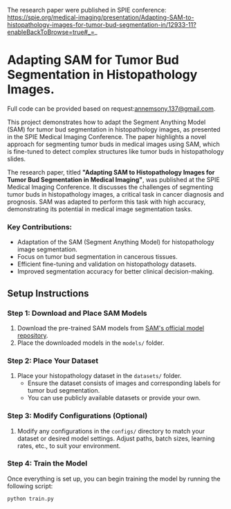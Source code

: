 
The research paper were published in SPIE conference:
https://spie.org/medical-imaging/presentation/Adapting-SAM-to-histopathology-images-for-tumor-bud-segmentation-in/12933-11?enableBackToBrowse=true#_=_
# Adapting SAM for Tumor Bud Segmentation in Histopathology Images.
Full code can be provided based on request:annemsony.137@gmail.com.

This project demonstrates how to adapt the Segment Anything Model (SAM) for tumor bud segmentation in histopathology images, as presented in the SPIE Medical Imaging Conference. The paper highlights a novel approach for segmenting tumor buds in medical images using SAM, which is fine-tuned to detect complex structures like tumor buds in histopathology slides.

The research paper, titled **"Adapting SAM to Histopathology Images for Tumor Bud Segmentation in Medical Imaging"**, was published at the SPIE Medical Imaging Conference. It discusses the challenges of segmenting tumor buds in histopathology images, a critical task in cancer diagnosis and prognosis. SAM was adapted to perform this task with high accuracy, demonstrating its potential in medical image segmentation tasks.

### Key Contributions:
- Adaptation of the SAM (Segment Anything Model) for histopathology image segmentation.
- Focus on tumor bud segmentation in cancerous tissues.
- Efficient fine-tuning and validation on histopathology datasets.
- Improved segmentation accuracy for better clinical decision-making.

## Setup Instructions

### Step 1: Download and Place SAM Models

1. Download the pre-trained SAM models from [SAM's official model repository](https://github.com/facebookresearch/segment-anything).
2. Place the downloaded models in the `models/` folder.

### Step 2: Place Your Dataset

1. Place your histopathology dataset in the `datasets/` folder.
   - Ensure the dataset consists of images and corresponding labels for tumor bud segmentation.
   - You can use publicly available datasets or provide your own.

### Step 3: Modify Configurations (Optional)

1. Modify any configurations in the `configs/` directory to match your dataset or desired model settings. Adjust paths, batch sizes, learning rates, etc., to suit your environment.

### Step 4: Train the Model

Once everything is set up, you can begin training the model by running the following script:

```bash
python train.py


